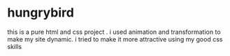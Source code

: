 # hungrybird
this is a pure html and css project . i used animation and transformation to make my site dynamic. i tried to make it more attractive using my good css skills
